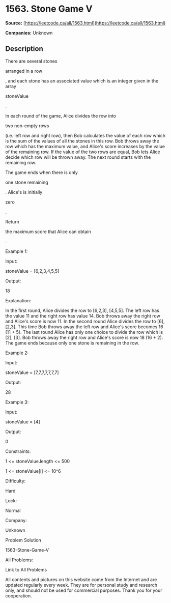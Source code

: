 # 1563. Stone Game V

**Source:** [https://leetcode.ca/all/1563.html](https://leetcode.ca/all/1563.html)

**Companies:** Unknown

## Description

There are several stones

arranged in a row

, and each stone has
            an associated value which is an integer given in the
            array

stoneValue

.

In each round of the game, Alice divides the row into

two non-empty
                rows

(i.e. left row and right row), then Bob calculates the value of each
                row which is the sum of the values of all the stones in this row. Bob throws away
                the row which has the maximum value, and Alice's score increases by the value
                of the remaining row. If the value of the two rows are equal, Bob lets Alice decide
                which row will be thrown away. The next round starts with the remaining row.

The game ends when there is only

one stone remaining

. Alice's is
                initially

zero

.

Return

the maximum score that Alice can obtain

.

Example 1:

Input:

stoneValue = [6,2,3,4,5,5]

Output:

18

Explanation:

In the first round, Alice divides the row to [6,2,3], [4,5,5]. The left row has the value 11 and the right row has value 14. Bob throws away the right row and Alice's score is now 11.
In the second round Alice divides the row to [6], [2,3]. This time Bob throws away the left row and Alice's score becomes 16 (11 + 5).
The last round Alice has only one choice to divide the row which is [2], [3]. Bob throws away the right row and Alice's score is now 18 (16 + 2). The game ends because only one stone is remaining in the row.

Example 2:

Input:

stoneValue = [7,7,7,7,7,7,7]

Output:

28

Example 3:

Input:

stoneValue = [4]

Output:

0

Constraints:

1 <= stoneValue.length <= 500

1 <= stoneValue[i] <= 10^6

Difficulty:

Hard

Lock:

Normal

Company:

Unknown

Problem Solution

1563-Stone-Game-V

All Problems:

Link to All Problems

All contents and pictures on this website come from the Internet and are updated regularly every week. They are for personal study and research only, and should not be used for commercial purposes. Thank you for your cooperation.

